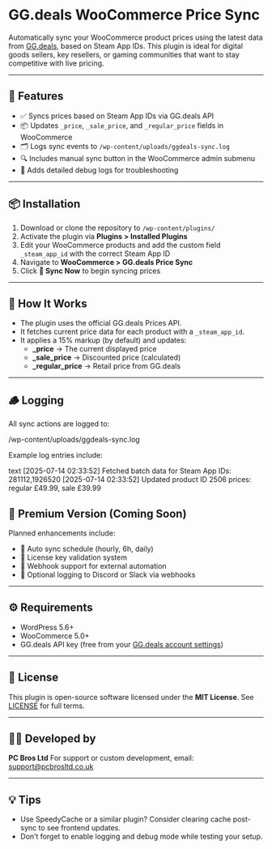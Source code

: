 
# GG.deals WooCommerce Price Sync

Automatically sync your WooCommerce product prices using the latest data from [GG.deals](https://gg.deals), based on Steam App IDs. This plugin is ideal for digital goods sellers, key resellers, or gaming communities that want to stay competitive with live pricing.

---

## 🔧 Features

- ✅ Syncs prices based on Steam App IDs via GG.deals API  
- 📦 Updates `_price`, `_sale_price`, and `_regular_price` fields in WooCommerce  
- 🗂️ Logs sync events to `/wp-content/uploads/ggdeals-sync.log`  
- 🔍 Includes manual sync button in the WooCommerce admin submenu  
- 💬 Adds detailed debug logs for troubleshooting  

---

## 📦 Installation

1. Download or clone the repository to `/wp-content/plugins/`
2. Activate the plugin via **Plugins > Installed Plugins**
3. Edit your WooCommerce products and add the custom field `_steam_app_id` with the correct Steam App ID
4. Navigate to **WooCommerce > GG.deals Price Sync**
5. Click **🔄 Sync Now** to begin syncing prices

---

## 🧠 How It Works

- The plugin uses the official GG.deals Prices API.
- It fetches current price data for each product with a `_steam_app_id`.
- It applies a 15% markup (by default) and updates:
  - **_price** → The current displayed price
  - **_sale_price** → Discounted price (calculated)
  - **_regular_price** → Retail price from GG.deals

---

## 🪵 Logging

All sync actions are logged to:



/wp-content/uploads/ggdeals-sync.log



Example log entries include:

text
[2025-07-14 02:33:52] Fetched batch data for Steam App IDs: 281112,1926520
[2025-07-14 02:33:52] Updated product ID 2506 prices: regular £49.99, sale £39.99



## 🚀 Premium Version (Coming Soon)

Planned enhancements include:

* 🔁 Auto sync schedule (hourly, 6h, daily)
* 🔑 License key validation system
* 📡 Webhook support for external automation
* 🔔 Optional logging to Discord or Slack via webhooks

---

## ⚙️ Requirements

* WordPress 5.6+
* WooCommerce 5.0+
* GG.deals API key (free from your [GG.deals account settings](https://gg.deals))

---

## 📄 License

This plugin is open-source software licensed under the **MIT License**.
See [LICENSE](LICENSE) for full terms.

---

## 🧑‍💼 Developed by

**PC Bros Ltd**
For support or custom development, email: support@pcbrosltd.co.uk

---

## 💡 Tips

* Use SpeedyCache or a similar plugin? Consider clearing cache post-sync to see frontend updates.
* Don’t forget to enable logging and debug mode while testing your setup.

```

